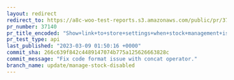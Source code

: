 ```yaml
---
layout: redirect
redirect_to: https://a8c-woo-test-reports.s3.amazonaws.com/public/pr/37140/api/index.html
pr_number: 37140
pr_title_encoded: "Show+link+to+store+settings+when+stock+management+is+disabled"
pr_test_type: api
last_published: "2023-03-09 01:50:16 +0000"
commit_sha: 266c639f842c4489147074b775a125626663828c
commit_message: "Fix code format issue with concat operator."
branch_name: update/manage-stock-disabled
---
```

